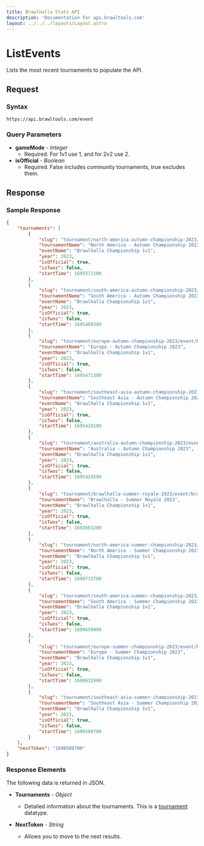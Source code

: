 ```yaml
---
title: Brawlhalla Stats API
description: 'Documentation for api.brawltools.com'
layout: ../../../layouts/Layout.astro
---
```


# ListEvents

Lists the most recent tournaments to populate the API.

## Request

### Syntax

```https://api.brawltools.com/event```

### Query Parameters

- **gameMode** - *Integer*
    - Required. For 1v1 use 1, and for 2v2 use 2.
- **isOfficial** - *Boolean*
    - Required. False includes community tournaments, true excludes them.

## Response

### Sample Response

```json
{
    "tournaments": [
        {
            "slug": "tournament/north-america-autumn-championship-2023/event/brawlhalla-championship-1v1",
            "tournamentName": "North America - Autumn Championship 2023",
            "eventName": "Brawlhalla Championship 1v1",
            "year": 2023,
            "isOfficial": true,
            "isTwos": false,
            "startTime": 1695572100
        },
        {
            "slug": "tournament/south-america-autumn-championship-2023/event/brawlhalla-championship-1v1",
            "tournamentName": "South America - Autumn Championship 2023",
            "eventName": "Brawlhalla Championship 1v1",
            "year": 2023,
            "isOfficial": true,
            "isTwos": false,
            "startTime": 1695489300
        },
        {
            "slug": "tournament/europe-autumn-championship-2023/event/brawlhalla-championship-1v1",
            "tournamentName": "Europe - Autumn Championship 2023",
            "eventName": "Brawlhalla Championship 1v1",
            "year": 2023,
            "isOfficial": true,
            "isTwos": false,
            "startTime": 1695471300
        },
        {
            "slug": "tournament/southeast-asia-autumn-championship-2023/event/brawlhalla-championship-1v1",
            "tournamentName": "Southeast Asia - Autumn Championship 2023",
            "eventName": "Brawlhalla Championship 1v1",
            "year": 2023,
            "isOfficial": true,
            "isTwos": false,
            "startTime": 1695428100
        },
        {
            "slug": "tournament/australia-autumn-championship-2023/event/brawlhalla-championship-1v1",
            "tournamentName": "Australia - Autumn Championship 2023",
            "eventName": "Brawlhalla Championship 1v1",
            "year": 2023,
            "isOfficial": true,
            "isTwos": false,
            "startTime": 1695424500
        },
        {
            "slug": "tournament/brawlhalla-summer-royale-2023/event/brawlhalla-championship-1v1",
            "tournamentName": "Brawlhalla - Summer Royale 2023",
            "eventName": "Brawlhalla Championship 1v1",
            "year": 2023,
            "isOfficial": true,
            "isTwos": false,
            "startTime": 1693663200
        },
        {
            "slug": "tournament/north-america-summer-championship-2023/event/brawlhalla-championship-1v1",
            "tournamentName": "North America - Summer Championship 2023",
            "eventName": "Brawlhalla Championship 1v1",
            "year": 2023,
            "isOfficial": true,
            "isTwos": false,
            "startTime": 1690733700
        },
        {
            "slug": "tournament/south-america-summer-championship-2023/event/brawlhalla-championship-1v1",
            "tournamentName": "South America - Summer Championship 2023",
            "eventName": "Brawlhalla Championship 1v1",
            "year": 2023,
            "isOfficial": true,
            "isTwos": false,
            "startTime": 1690650900
        },
        {
            "slug": "tournament/europe-summer-championship-2023/event/brawlhalla-championship-1v1",
            "tournamentName": "Europe - Summer Championship 2023",
            "eventName": "Brawlhalla Championship 1v1",
            "year": 2023,
            "isOfficial": true,
            "isTwos": false,
            "startTime": 1690632900
        },
        {
            "slug": "tournament/southeast-asia-summer-championship-2023/event/brawlhalla-championship-1v1",
            "tournamentName": "Southeast Asia - Summer Championship 2023",
            "eventName": "Brawlhalla Championship 1v1",
            "year": 2023,
            "isOfficial": true,
            "isTwos": false,
            "startTime": 1690589700
        }
    ],
    "nextToken": "1690589700"
}
```

### Response Elements

The following data is returned in JSON.	

- **Tournaments** - *Object*
	- Detailed information about the tournaments. This is a <a href="../../datatypes/tournament">tournament</a> datatype.

- **NextToken** - *String*
    - Allows you to move to the next results. 